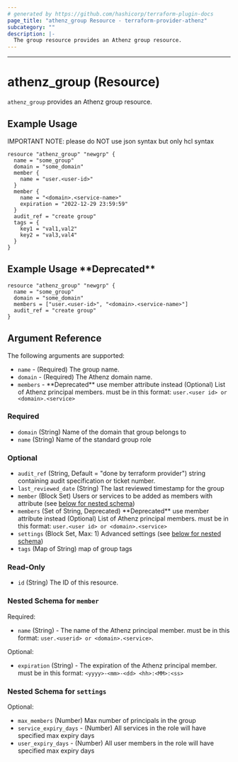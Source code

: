 ```yaml
---
# generated by https://github.com/hashicorp/terraform-plugin-docs
page_title: "athenz_group Resource - terraform-provider-athenz"
subcategory: ""
description: |-
  The group resource provides an Athenz group resource.
---
```

  
---

# athenz_group (Resource)

`athenz_group` provides an Athenz group resource.

## Example Usage

IMPORTANT NOTE: please do NOT use json syntax but only hcl syntax

```hcl
resource "athenz_group" "newgrp" {
  name = "some_group"
  domain = "some_domain"
  member {
    name = "user.<user-id>"
  }
  member {
    name = "<domain>.<service-name>"
    expiration = "2022-12-29 23:59:59"
  }
  audit_ref = "create group"
  tags = {
    key1 = "val1,val2"
    key2 = "val3,val4"
  }
}
```

## Example Usage \*\*Deprecated**

```hcl
resource "athenz_group" "newgrp" {
  name = "some_group"
  domain = "some_domain"
  members = ["user.<user-id>", "<domain>.<service-name>"]
  audit_ref = "create group"
}
```

## Argument Reference

The following arguments are supported:

- `name` - (Required) The group name.
- `domain` - (Required) The Athenz domain name.
- `members` - \*\*Deprecated** use member attribute instead (Optional) List of Athenz principal members. must be in this format: `user.<user id> or <domain>.<service>`

### Required

- `domain` (String) Name of the domain that group belongs to
- `name` (String) Name of the standard group role

### Optional

- `audit_ref` (String, Default = "done by terraform provider")  string containing audit specification or ticket number.
- `last_reviewed_date` (String) The last reviewed timestamp for the group
- `member` (Block Set) Users or services to be added as members with attribute (see [below for nested schema](#nestedblock--member))
- `members` (Set of String, Deprecated) \*\*Deprecated** use member attribute instead (Optional) List of Athenz principal members. must be in this format: `user.<user id> or <domain>.<service>`
- `settings` (Block Set, Max: 1) Advanced settings (see [below for nested schema](#nestedblock--settings))
- `tags` (Map of String) map of group tags

### Read-Only

- `id` (String) The ID of this resource.

<a id="nestedblock--member"></a>
### Nested Schema for `member`

Required:

- `name` (String) - The name of the Athenz principal member. must be in this format: `user.<userid> or <domain>.<service>`.

Optional:

- `expiration` (String) - The expiration of the Athenz principal member. must be in this format: `<yyyy>-<mm>-<dd> <hh>:<MM>:<ss>`

<a id="nestedblock--settings"></a>
### Nested Schema for `settings`

Optional:

- `max_members` (Number) Max number of principals in the group
- `service_expiry_days` - (Number) All services in the role will have specified max expiry days
- `user_expiry_days` - (Number) All user members in the role will have specified max expiry days
